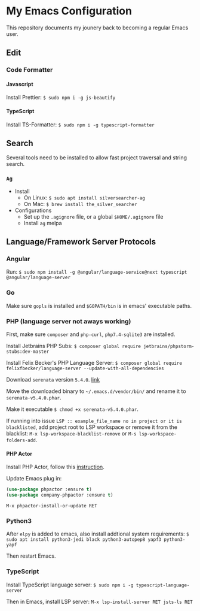 # My Emacs Configuration

This repository documents my jounery back to becoming a regular Emacs user.

## Edit

### Code Formatter

#### Javascript
Install Prettier: `$ sudo npm i -g js-beautify`

#### TypeScript
Install TS-Formatter: `$ sudo npm i -g typescript-formatter`

## Search
Several tools need to be installed to allow fast project traversal and string search.

### `Ag`
* Install
  * On Linux: `$ sudo apt install silversearcher-ag`
  * On Mac: `$ brew install the_silver_searcher`
* Configurations
  * Set up the `.agignore` file, or a global `$HOME/.agignore` file
  * Install `ag` melpa


## Language/Framework Server Protocols

### Angular
Run: `$ sudo npm install -g @angular/language-service@next typescript @angular/language-server`

### Go
Make sure `gopls` is installed and `$GOPATH/bin` is in emacs' executable paths.

### PHP (language server not aways working)

First, make sure `composer` and `php-curl`, `php7.4-sqlite3` are installed.

Install Jetbrains PHP Subs: `$ composer global require jetbrains/phpstorm-stubs:dev-master`

Install Felix Becker's PHP Language Server: `$ composer global require felixfbecker/language-server --update-with-all-dependencies`

Download `serenata` version `5.4.0`. [link](https://gitlab.com/Serenata/Serenata/-/releases)

Move the downloaded binary to `~/.emacs.d/vendor/bin/` and rename it to `serenata-v5.4.0.phar`.

Make it executable `$ chmod +x serenata-v5.4.0.phar`.

If running into issue `LSP :: example_file_name no in project or it is blacklisted`, add project root
to LSP workspace or remove it from the blacklist:
`M-x lsp-workspace-blacklist-remove` or `M-s lsp-workspace-folders-add`.

#### PHP Actor
Install PHP Actor, follow this [instruction](https://phpactor.readthedocs.io/en/master/usage/standalone.html).

Update Emacs plug in:
```lisp
(use-package phpactor :ensure t)
(use-package company-phpactor :ensure t)
```

```
M-x phpactor-install-or-update RET
```

### Python3
After `elpy` is added to emacs, also install addtional system requirements:
`$ sudo apt install python3-jedi black python3-autopep8 yapf3 python3-yapf`

Then restart Emacs.

### TypeScript
Install TypeScript language server:
`$ sudo npm i -g typescript-language-server`

Then in Emacs, install LSP server:
`M-x lsp-install-server RET jsts-ls RET`
